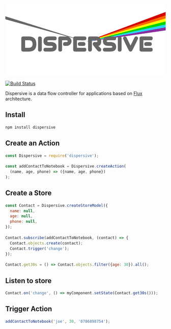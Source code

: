 ![Dispersive](https://raw.githubusercontent.com/dawee/dispersive-logo/master/dispersive-white-bg.png)

[![Build Status](https://travis-ci.org/dawee/dispersive.svg?branch=master)](https://travis-ci.org/dawee/dispersive)

Dispersive is a data flow controller for applications based on [Flux](https://github.com/facebook/flux) architecture.


## Install

```sh
npm install dispersive
```

## Create an Action

```js
const Dispersive = require('dispersive');

const addContactToNotebook = Dispersive.createAction(
  (name, age, phone) => ({name, age, phone})
);
```

## Create a Store

```js
const Contact = Dispersive.createStoreModel({
  name: null,
  age: null,
  phone: null,
});

Contact.subscribe(addContactToNotebook, (contact) => {
  Contact.objects.create(contact);
  Contact.trigger('change');
});

Contact.get30s = () => Contact.objects.filter({age: 30}).all();
```

## Listen to store

```js
Contact.on('change', () => myComponent.setState(Contact.get30s()));
```

## Trigger Action

```js
addContactToNotebook('joe', 30, '0786898754');
```

